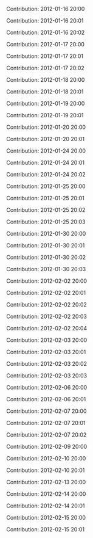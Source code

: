 Contribution: 2012-01-16 20:00

Contribution: 2012-01-16 20:01

Contribution: 2012-01-16 20:02

Contribution: 2012-01-17 20:00

Contribution: 2012-01-17 20:01

Contribution: 2012-01-17 20:02

Contribution: 2012-01-18 20:00

Contribution: 2012-01-18 20:01

Contribution: 2012-01-19 20:00

Contribution: 2012-01-19 20:01

Contribution: 2012-01-20 20:00

Contribution: 2012-01-20 20:01

Contribution: 2012-01-24 20:00

Contribution: 2012-01-24 20:01

Contribution: 2012-01-24 20:02

Contribution: 2012-01-25 20:00

Contribution: 2012-01-25 20:01

Contribution: 2012-01-25 20:02

Contribution: 2012-01-25 20:03

Contribution: 2012-01-30 20:00

Contribution: 2012-01-30 20:01

Contribution: 2012-01-30 20:02

Contribution: 2012-01-30 20:03

Contribution: 2012-02-02 20:00

Contribution: 2012-02-02 20:01

Contribution: 2012-02-02 20:02

Contribution: 2012-02-02 20:03

Contribution: 2012-02-02 20:04

Contribution: 2012-02-03 20:00

Contribution: 2012-02-03 20:01

Contribution: 2012-02-03 20:02

Contribution: 2012-02-03 20:03

Contribution: 2012-02-06 20:00

Contribution: 2012-02-06 20:01

Contribution: 2012-02-07 20:00

Contribution: 2012-02-07 20:01

Contribution: 2012-02-07 20:02

Contribution: 2012-02-09 20:00

Contribution: 2012-02-10 20:00

Contribution: 2012-02-10 20:01

Contribution: 2012-02-13 20:00

Contribution: 2012-02-14 20:00

Contribution: 2012-02-14 20:01

Contribution: 2012-02-15 20:00

Contribution: 2012-02-15 20:01

